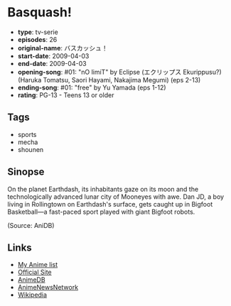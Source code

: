 # Basquash!

-   **type**: tv-serie
-   **episodes**: 26
-   **original-name**: バスカッシュ！
-   **start-date**: 2009-04-03
-   **end-date**: 2009-04-03
-   **opening-song**: #01: "nO limiT" by Eclipse (エクリップス Ekurippusu?) (Haruka Tomatsu, Saori Hayami, Nakajima Megumi) (eps 2-13)
-   **ending-song**: #01: "free" by Yu Yamada (eps 1-12)
-   **rating**: PG-13 - Teens 13 or older

## Tags

-   sports
-   mecha
-   shounen

## Sinopse

On the planet Earthdash, its inhabitants gaze on its moon and the technologically advanced lunar city of Mooneyes with awe. Dan JD, a boy living in Rollingtown on Earthdash's surface, gets caught up in Bigfoot Basketball—a fast-paced sport played with giant Bigfoot robots.

(Source: AniDB)

## Links

-   [My Anime list](https://myanimelist.net/anime/5675/Basquash)
-   [Official Site](http://basquash.com/)
-   [AnimeDB](http://anidb.info/perl-bin/animedb.pl?show=anime&aid=6255)
-   [AnimeNewsNetwork](http://www.animenewsnetwork.com/encyclopedia/anime.php?id=10545)
-   [Wikipedia](https://en.wikipedia.org/wiki/Basquash!)
